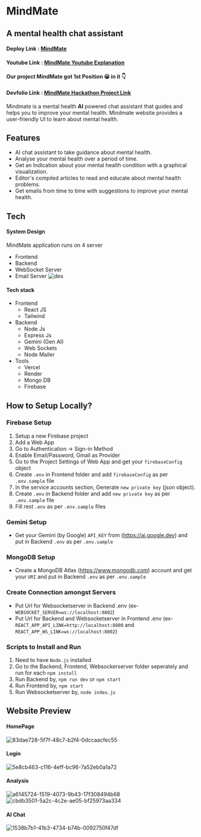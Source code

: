 # MindMate
## A mental health chat assistant

#### Deploy Link : [MindMate](https://mind-mate-wellness.vercel.app/)
#### Youtube Link : [MindMate Youtube Explanation](https://www.youtube.com/watch?v=fUD5HcZhtQI)

#### Our project MindMate got **1st Position** 😀 in it 👇️
#### Devfolio Link : [MindMate Hackathon Project Link](https://devfolio.co/projects/mind-mate-a-mental-health-chat-assistant-1b96)


Mindmate is a mental health **AI** powered chat assistant that guides and helps you to improve your mental health.
Mindmate website provides a user-friendly UI to learn about mental health.

## Features

- AI chat assistant to take guidance about mental health.
- Analyse your mental health over a period of time.
- Get an Indication about your mental health condition with a graphical visualization.
- Editor's compiled articles to read and educate about mental health problems.
- Get emails from time to time with suggestions to improve your mental health.



## Tech

#### System Design
MindMate application runs on 4 server
- Frontend
- Backend
- WebSocket Server
- Email Server
![des](https://github.com/algovengers/MindMate/assets/126336384/bc6c71c9-017f-49c9-9770-ee10164fe88b)

#### Tech stack
- Frontend
  - React JS
  - Tailwind
- Backend
  - Node Js
  - Express Js
  - Gemini (Gen AI)
  - Web Sockets
  - Node Mailer
- Tools
  - Vercel
  - Render
  - Mongo DB
  - Firebase
 
## How to Setup Locally?
### Firebase Setup
  1. Setup a new Firebase project
  2. Add a Web App
  3. Go to Authentication -> Sign-in Method
  4. Enable Email/Password, Gmail as Provider
  5. Go to the Project Settings of Web App and get your ```firebaseConfig``` object
  6. Create ```.env``` in Frontend folder and add ```firebaseConfig``` as per ```.env.sample``` file
  7. In the service accounts section, Generate ```new private key``` (json object).
  6. Create ```.env``` in Backend folder and add ```new private key``` as per ```.env.sample``` file
  8. Fill rest ```.env``` as per ```.env.sample``` files
### Gemini Setup
  - Get your Gemini (by Google) ```API_KEY``` from (https://ai.google.dev) and put in Backend ```.env``` as per ```.env.sample```
### MongoDB Setup
  - Create a MongoDB Atlas (https://www.mongodb.com) account and get your ```URI``` and put in Backend ```.env``` as per ```.env.sample```
### Create Connection amongst Servers
  - Put Url for Websocketserver in Backend .env (ex- ```WEBSOCKET_SERVER=ws://localhost:8802```)
  - Put Url for Backend and Websocketserver in Frontend .env (ex- ```REACT_APP_API_LINK=http://localhost:8800``` and ```REACT_APP_WS_LINK=ws://localhost:8802```)
### Scripts to Install and Run
  1. Need to have ```Node.js``` installed
  2. Go to the Backend, Frontend, Websockerserver folder seperately and run for each ```npm install```
  3. Run Backend by, ```npm run dev``` or ```npm start```
  4. Run Frontend by, ```npm start```
  5. Run Websocketserver by, ```node index.js```
  
    
## Website Preview

#### HomePage 
![83dae728-5f7f-48c7-b2f4-0dccaacfec55](https://github.com/algovengers/MindMate/assets/126336384/c7810ff6-73e2-4b17-bbd3-1f5c3761febf)
#### Login
![5e8cb463-c116-4eff-bc96-7a52eb0a1a72](https://github.com/algovengers/MindMate/assets/126336384/e3413eee-e202-4462-b0e1-2b9243924944)
#### Analysis
![a6145724-1519-4073-9b43-17f308494b68](https://github.com/algovengers/MindMate/assets/126336384/c92c881f-7c9d-453b-8121-706f6c926ec4)
![cbdb3501-5a2c-4c2e-ae05-bf25973aa334](https://github.com/algovengers/MindMate/assets/126336384/92cd5ece-79e3-4245-b91e-4d87defaa397)
#### AI Chat
![1538b7b1-41b3-4734-b74b-0092750f47df](https://github.com/algovengers/MindMate/assets/126336384/a2653f47-045b-41ce-951e-da36286240fc)



